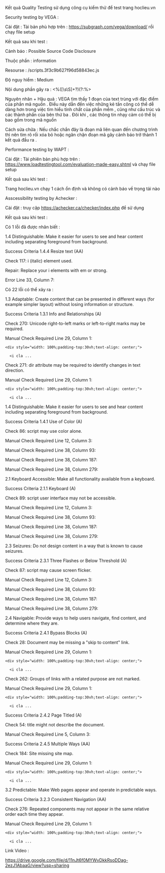 Kết quả Quality Testing sử dụng công cụ kiểm thử để test trang hoclieu.vn

Security testing by VEGA : 

Cài đặt : Tải bản phù hợp trên : https://subgraph.com/vega/download/ rồi chạy file setup

Kết quả sau khi test :

Cảnh báo : Possible Source Code Disclosure 

Thuộc phần : information 

Resourse : /scripts.3f3c9b627f96d58843ec.js

Độ nguy hiểm : Medium 

Nội dung phần gây ra : <%([\s\S]+?)(?:%>

Nguyên nhân + Hậu quả : VEGA tìm thấy 1 đoạn của text trùng với đặc điểm của phần mã nguồn . Điều này dẫn đến việc những kẻ tấn công có thể dễ dàng hơn trong việc tìm hiểu tính chất của phần mềm , cũng như cấu trúc và các thành phần của bên thứ ba . Đôi khi , các thông tin nhạy cảm có thể bị bao gồm trong mã nguồn 

Cách sửa chữa : Nếu chắc chắn đây là đoạn mã liên quan đến chương trình thì nên tìm rõ rồi xóa bỏ hoặc ngăn chặn đoạn mã gây cảnh báo trở thành 1 kết quả đầu ra . 

Performance testing by WAPT : 

Cài đặt : Tải phiên bản phù hợp trên : https://www.loadtestingtool.com/evaluation-made-easy.shtml và chạy file setup 

Kết quả sau khi test :

Trang hoclieu.vn chạy 1 cách ổn định và không có cảnh báo về trọng tải nào 

Asscessibility testing by Achecker : 

Cài đặt : truy cập https://achecker.ca/checker/index.php để sử dụng 

Kết quả sau khi test : 

Có 1 lỗi đã được nhân biết :

1.4 Distinguishable: Make it easier for users to see and hear content including separating foreground from background.

Success Criteria 1.4.4 Resize text (AA)

Check 117: i (italic) element used.

Repair: Replace your i elements with em or strong.

Error Line 33, Column 7:

<i class="fa fa-spinner fa-5x fa-spin text-blue-custom"></i>

Có 22 lỗi có thể xảy ra :

1.3 Adaptable: Create content that can be presented in different ways (for example simpler layout) without losing information or structure.

Success Criteria 1.3.1 Info and Relationships (A)

Check 270: Unicode right-to-left marks or left-to-right marks may be required.

Manual Check Required Line 29, Column 1:

<body>

  <app-root>

    <div style="width: 100%;padding-top:30vh;text-align: center;">

      <i cla ...

Check 271: dir attribute may be required to identify changes in text direction.

Manual Check Required Line 29, Column 1:

<body>

  <app-root>

    <div style="width: 100%;padding-top:30vh;text-align: center;">

      <i cla ...

1.4 Distinguishable: Make it easier for users to see and hear content including separating foreground from background.

Success Criteria 1.4.1 Use of Color (A)

Check 86: script may use color alone.

Manual Check Required Line 12, Column 3:

<script>
    (function(i, s, o, g, r, a, m) {

      i['GoogleAnalyticsObject'] = r;

      i[r] = i[r ...

Manual Check Required Line 38, Column 1:

<script type="text/javascript" src="runtime.e3b9dd07fbf356c5c4c5.js"></script>

Manual Check Required Line 38, Column 93:

<script type="text/javascript" src="polyfills.f0726e87068e99e4febd.js"></script>

Manual Check Required Line 38, Column 187:

<script type="text/javascript" src="scripts.76d9fc28e26b6a823613.js"></script>

Manual Check Required Line 38, Column 279:

<script type="text/javascript" src="main.ae123b3fdb6caccf5b25.js"></script>

2.1 Keyboard Accessible: Make all functionality available from a keyboard.

Success Criteria 2.1.1 Keyboard (A)

Check 89: script user interface may not be accessible.

Manual Check Required Line 12, Column 3:

<script>

    (function(i, s, o, g, r, a, m) {

      i['GoogleAnalyticsObject'] = r;

      i[r] = i[r ...

Manual Check Required Line 38, Column 1:

<script type="text/javascript" src="runtime.e3b9dd07fbf356c5c4c5.js"></script>

Manual Check Required Line 38, Column 93:

<script type="text/javascript" src="polyfills.f0726e87068e99e4febd.js"></script>

Manual Check Required Line 38, Column 187:

<script type="text/javascript" src="scripts.76d9fc28e26b6a823613.js"></script>

Manual Check Required Line 38, Column 279:

<script type="text/javascript" src="main.ae123b3fdb6caccf5b25.js"></script>

2.3 Seizures: Do not design content in a way that is known to cause seizures.

Success Criteria 2.3.1 Three Flashes or Below Threshold (A)

Check 87: script may cause screen flicker.

Manual Check Required Line 12, Column 3:

<script>

    (function(i, s, o, g, r, a, m) {

      i['GoogleAnalyticsObject'] = r;

      i[r] = i[r ...
Manual Check Required Line 38, Column 1:

<script type="text/javascript" src="runtime.e3b9dd07fbf356c5c4c5.js"></script>

Manual Check Required Line 38, Column 93:

<script type="text/javascript" src="polyfills.f0726e87068e99e4febd.js"></script>

Manual Check Required Line 38, Column 187:

<script type="text/javascript" src="scripts.76d9fc28e26b6a823613.js"></script>

Manual Check Required Line 38, Column 279:

<script type="text/javascript" src="main.ae123b3fdb6caccf5b25.js"></script>

2.4 Navigable: Provide ways to help users navigate, find content, and determine where they are.

Success Criteria 2.4.1 Bypass Blocks (A)

Check 28: Document may be missing a "skip to content" link.

Manual Check Required Line 29, Column 1:
<body>

  <app-root>

    <div style="width: 100%;padding-top:30vh;text-align: center;">

      <i cla ...

Check 262: Groups of links with a related purpose are not marked.

Manual Check Required Line 29, Column 1:

<body>

  <app-root>

    <div style="width: 100%;padding-top:30vh;text-align: center;">

      <i cla ...

Success Criteria 2.4.2 Page Titled (A)

Check 54: title might not describe the document.

Manual Check Required Line 5, Column 3:

<title>Học liệu</title>

Success Criteria 2.4.5 Multiple Ways (AA)

Check 184: Site missing site map.

Manual Check Required Line 29, Column 1:

<body>

  <app-root>

    <div style="width: 100%;padding-top:30vh;text-align: center;">

      <i cla ...

3.2 Predictable: Make Web pages appear and operate in predictable ways.

Success Criteria 3.2.3 Consistent Navigation (AA)

Check 276: Repeated components may not appear in the same relative order each time they appear.

Manual Check Required Line 29, Column 1:

<body>

  <app-root>

    <div style="width: 100%;padding-top:30vh;text-align: center;">

      <i cla ...

Link Video : 

https://drive.google.com/file/d/11nJt6f0MYWvDkkRsoDDag-2ezJ1AbaaG/view?usp=sharing
